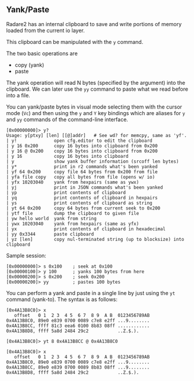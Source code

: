 ## Yank/Paste

Radare2 has an internal clipboard to save and write portions of memory loaded from the current io layer.

This clipboard can be manipulated with the `y` command.

The two basic operations are

* copy (yank)
* paste

The yank operation will read N bytes (specified by the argument) into the clipboard. We can later use the `yy` command to paste what we read before into a file.

You can yank/paste bytes in visual mode selecting them with the cursor mode (`Vc`) and then using the `y` and `Y` key bindings which are aliases for `y` and `yy` commands of the command-line interface.

```
[0x00000000]> y?
Usage: y[ptxy] [len] [[@]addr]   # See wd? for memcpy, same as 'yf'.
| y!              open cfg.editor to edit the clipboard
| y 16 0x200      copy 16 bytes into clipboard from 0x200
| y 16 @ 0x200    copy 16 bytes into clipboard from 0x200
| y 16            copy 16 bytes into clipboard
| y               show yank buffer information (srcoff len bytes)
| y*              print in r2 commands what's been yanked
| yf 64 0x200     copy file 64 bytes from 0x200 from file
| yfa file copy   copy all bytes from file (opens w/ io)
| yfx 10203040    yank from hexpairs (same as ywx)
| yj              print in JSON commands what's been yanked
| yp              print contents of clipboard
| yq              print contents of clipboard in hexpairs
| ys              print contents of clipboard as string
| yt 64 0x200     copy 64 bytes from current seek to 0x200
| ytf file        dump the clipboard to given file
| yw hello world  yank from string
| ywx 10203040    yank from hexpairs (same as yfx)
| yx              print contents of clipboard in hexadecimal
| yy 0x3344       paste clipboard
| yz [len]        copy nul-terminated string (up to blocksize) into clipboard
```

Sample session:

```
[0x00000000]> s 0x100    ; seek at 0x100
[0x00000100]> y 100      ; yanks 100 bytes from here
[0x00000200]> s 0x200    ; seek 0x200
[0x00000200]> yy         ; pastes 100 bytes
```

You can perform a yank and paste in a single line by just using the `yt` command (yank-to). The syntax is as follows:

```
[0x4A13B8C0]> x
   offset   0 1  2 3  4 5  6 7  8 9  A B  0123456789AB
0x4A13B8C0, 89e0 e839 0700 0089 c7e8 e2ff ...9........
0x4A13B8CC, ffff 81c3 eea6 0100 8b83 08ff ............
0x4A13B8D8, ffff 5a8d 2484 29c2           ..Z.$.).

[0x4A13B8C0]> yt 8 0x4A13B8CC @ 0x4A13B8C0

[0x4A13B8C0]> x
   offset   0 1  2 3  4 5  6 7  8 9  A B  0123456789AB
0x4A13B8C0, 89e0 e839 0700 0089 c7e8 e2ff ...9........
0x4A13B8CC, 89e0 e839 0700 0089 8b83 08ff ...9........
0x4A13B8D8, ffff 5a8d 2484 29c2           ..Z.$.).
```
